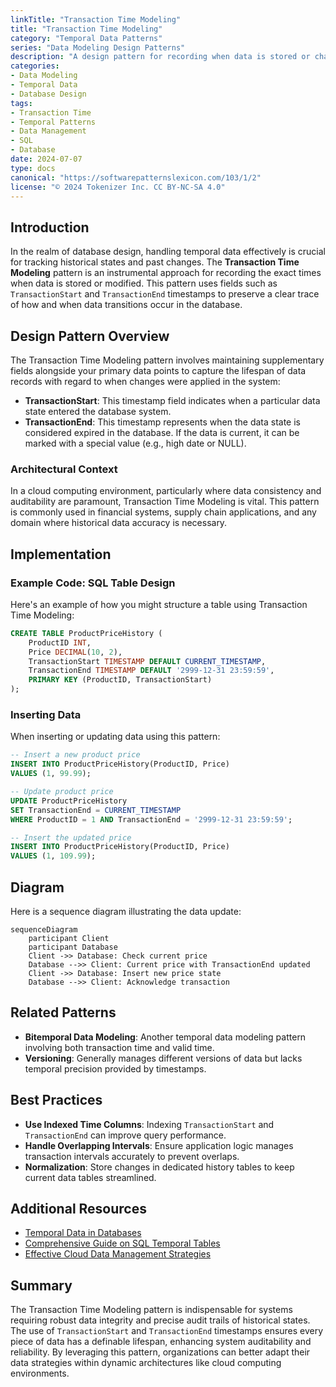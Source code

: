 ```yaml
---
linkTitle: "Transaction Time Modeling"
title: "Transaction Time Modeling"
category: "Temporal Data Patterns"
series: "Data Modeling Design Patterns"
description: "A design pattern for recording when data is stored or changed in the database using timestamp fields to track the transaction period."
categories:
- Data Modeling
- Temporal Data
- Database Design
tags:
- Transaction Time
- Temporal Patterns
- Data Management
- SQL
- Database
date: 2024-07-07
type: docs
canonical: "https://softwarepatternslexicon.com/103/1/2"
license: "© 2024 Tokenizer Inc. CC BY-NC-SA 4.0"
---
```


## Introduction

In the realm of database design, handling temporal data effectively is crucial for tracking historical states and past changes. The **Transaction Time Modeling** pattern is an instrumental approach for recording the exact times when data is stored or modified. This pattern uses fields such as `TransactionStart` and `TransactionEnd` timestamps to preserve a clear trace of how and when data transitions occur in the database.

## Design Pattern Overview

The Transaction Time Modeling pattern involves maintaining supplementary fields alongside your primary data points to capture the lifespan of data records with regard to when changes were applied in the system:

- **TransactionStart**: This timestamp field indicates when a particular data state entered the database system.
- **TransactionEnd**: This timestamp represents when the data state is considered expired in the database. If the data is current, it can be marked with a special value (e.g., high date or NULL).

### Architectural Context

In a cloud computing environment, particularly where data consistency and auditability are paramount, Transaction Time Modeling is vital. This pattern is commonly used in financial systems, supply chain applications, and any domain where historical data accuracy is necessary.

## Implementation

### Example Code: SQL Table Design

Here's an example of how you might structure a table using Transaction Time Modeling:

```sql
CREATE TABLE ProductPriceHistory (
    ProductID INT,
    Price DECIMAL(10, 2),
    TransactionStart TIMESTAMP DEFAULT CURRENT_TIMESTAMP,
    TransactionEnd TIMESTAMP DEFAULT '2999-12-31 23:59:59',
    PRIMARY KEY (ProductID, TransactionStart)
);
```

### Inserting Data

When inserting or updating data using this pattern:

```sql
-- Insert a new product price
INSERT INTO ProductPriceHistory(ProductID, Price) 
VALUES (1, 99.99);

-- Update product price
UPDATE ProductPriceHistory
SET TransactionEnd = CURRENT_TIMESTAMP
WHERE ProductID = 1 AND TransactionEnd = '2999-12-31 23:59:59';

-- Insert the updated price
INSERT INTO ProductPriceHistory(ProductID, Price) 
VALUES (1, 109.99);
```

## Diagram

Here is a sequence diagram illustrating the data update:

```mermaid
sequenceDiagram
    participant Client
    participant Database
    Client ->> Database: Check current price
    Database -->> Client: Current price with TransactionEnd updated
    Client ->> Database: Insert new price state
    Database -->> Client: Acknowledge transaction
```

## Related Patterns

- **Bitemporal Data Modeling**: Another temporal data modeling pattern involving both transaction time and valid time.
- **Versioning**: Generally manages different versions of data but lacks temporal precision provided by timestamps.

## Best Practices

- **Use Indexed Time Columns**: Indexing `TransactionStart` and `TransactionEnd` can improve query performance.
- **Handle Overlapping Intervals**: Ensure application logic manages transaction intervals accurately to prevent overlaps.
- **Normalization**: Store changes in dedicated history tables to keep current data tables streamlined.

## Additional Resources

- [Temporal Data in Databases](https://example.com/temporal-data)
- [Comprehensive Guide on SQL Temporal Tables](https://example.com/sql-temporal-tables)
- [Effective Cloud Data Management Strategies](https://example.com/cloud-data-management)

## Summary

The Transaction Time Modeling pattern is indispensable for systems requiring robust data integrity and precise audit trails of historical states. The use of `TransactionStart` and `TransactionEnd` timestamps ensures every piece of data has a definable lifespan, enhancing system auditability and reliability. By leveraging this pattern, organizations can better adapt their data strategies within dynamic architectures like cloud computing environments.
